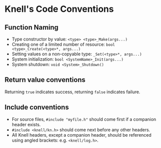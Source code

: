 # Knell's Code Conventions

## Function Naming

- Type constructor by value: `<type> <type>_Make(args...)`
- Creating one of a limited number of resource: `bool <type>_Create(<type>*, args...)`
- Setting values on a non-copyable type: `_Set(<type>*, args...)`
- System initialization: `bool <SystemName>_Init(args...)`
- System shutdown: `void <System>_Shutdown()`

## Return value conventions

Returning `true` indicates success, returning `false` indicates failure.

## Include conventions

- For source files, `#include "myfile.h"` should come first if a companion
  header exists.
- `#include <knell/kn.h>` should come next before any other headers.
- All Knell headers, except a companion header, should be referenced using
  angled brackets: e.g. `<knell/log.h>`.
 
